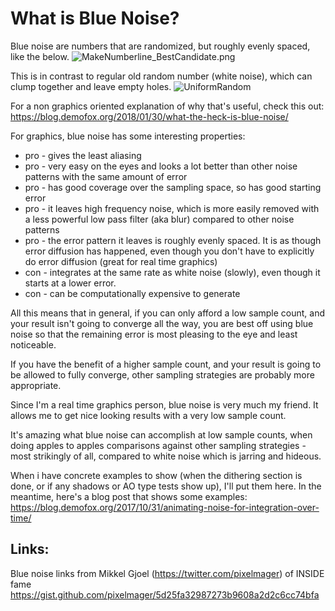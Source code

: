 # What is Blue Noise?

Blue noise are numbers that are randomized, but roughly evenly spaced, like the below.
![MakeNumberline_BestCandidate.png](../../../_1d/samples/uniform_random/MakeNumberline_UniformRandom.png)  

This is in contrast to regular old random number (white noise), which can clump together and leave empty holes.
![UniformRandom](../../../_1d/samples/uniform_random/MakeNumberline_UniformRandom.png)  

For a non graphics oriented explanation of why that's useful, check this out: https://blog.demofox.org/2018/01/30/what-the-heck-is-blue-noise/

For graphics, blue noise has some interesting properties:
* pro - gives the least aliasing
* pro - very easy on the eyes and looks a lot better than other noise patterns with the same amount of error
* pro - has good coverage over the sampling space, so has good starting error
* pro - it leaves high frequency noise, which is more easily removed with a less powerful low pass filter (aka blur) compared to other noise patterns
* pro - the error pattern it leaves is roughly evenly spaced.  It is as though error diffusion has happened, even though you don't have to explicitly do error diffusion (great for real time graphics)
* con - integrates at the same rate as white noise (slowly), even though it starts at a lower error.
* con - can be computationally expensive to generate

All this means that in general, if you can only afford a low sample count, and your result isn't going to converge all the way, you are best off using blue noise so that the remaining error is most pleasing to the eye and least noticeable.

If you have the benefit of a higher sample count, and your result is going to be allowed to fully converge, other sampling strategies are probably more appropriate.

Since I'm a real time graphics person, blue noise is very much my friend.  It allows me to get nice looking results with a very low sample count.

It's amazing what blue noise can accomplish at low sample counts, when doing apples to apples comparisons against other sampling strategies - most strikingly of all, compared to white noise which is jarring and hideous.

When i have concrete examples to show (when the dithering section is done, or if any shadows or AO type tests show up), I'll put them here.  In the meantime, here's a blog post that shows some examples: https://blog.demofox.org/2017/10/31/animating-noise-for-integration-over-time/

## Links:

Blue noise links from Mikkel Gjoel (https://twitter.com/pixelmager) of INSIDE fame
https://gist.github.com/pixelmager/5d25fa32987273b9608a2d2c6cc74bfa